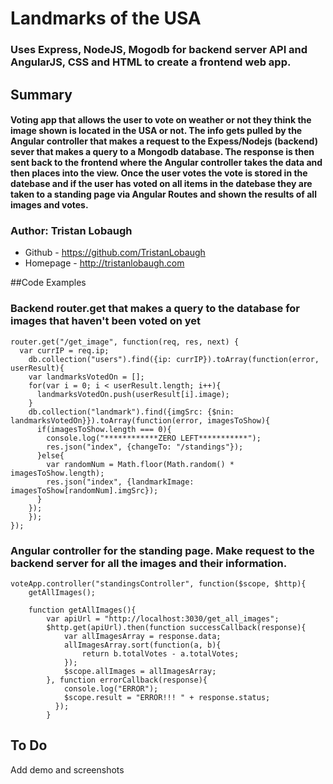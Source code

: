 # Landmarks of the USA

### Uses Express, NodeJS, Mogodb for backend server API and AngularJS, CSS and HTML to create a frontend web app.

## Summary

#### Voting app that allows the user to vote on weather or not they think the image shown is located in the USA or not. The info gets pulled by the Angular controller that makes a request to the Expess/Nodejs (backend) sever that makes a query to a Mongodb database. The response is then sent back to the frontend where the Angular controller takes the data and then places into the view. Once the user votes the vote is stored in the datebase and if the user has voted on all items in the datebase they are taken to a standing page via Angular Routes and shown the results of all images and votes.

### Author: Tristan Lobaugh 
+ Github - https://github.com/TristanLobaugh
+ Homepage - http://tristanlobaugh.com

##Code Examples

### Backend router.get that makes a query to the database for images that haven't been voted on yet
```
router.get("/get_image", function(req, res, next) {
  var currIP = req.ip;
	db.collection("users").find({ip: currIP}).toArray(function(error, userResult){
    var landmarksVotedOn = [];
    for(var i = 0; i < userResult.length; i++){
      landmarksVotedOn.push(userResult[i].image);
    }
    db.collection("landmark").find({imgSrc: {$nin: landmarksVotedOn}}).toArray(function(error, imagesToShow){
      if(imagesToShow.length === 0){
        console.log("************ZERO LEFT***********");
        res.json("index", {changeTo: "/standings"});
      }else{
        var randomNum = Math.floor(Math.random() * imagesToShow.length);
        res.json("index", {landmarkImage: imagesToShow[randomNum].imgSrc});
      }
    });
	});
});
```

### Angular controller for the standing page. Make request to the backend server for all the images and their information.
```
voteApp.controller("standingsController", function($scope, $http){
	getAllImages();

	function getAllImages(){
		var apiUrl = "http://localhost:3030/get_all_images";
		$http.get(apiUrl).then(function successCallback(response){
			var allImagesArray = response.data;
			allImagesArray.sort(function(a, b){
				return b.totalVotes - a.totalVotes;
			});
			$scope.allImages = allImagesArray;
		}, function errorCallback(response){
			console.log("ERROR");
		  	$scope.result = "ERROR!!! " + response.status;
		  });
		}
```

## To Do
Add demo and screenshots